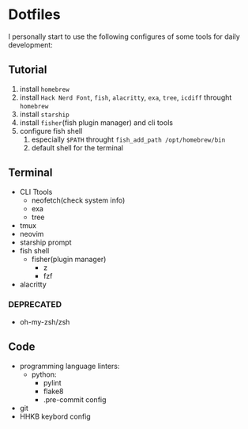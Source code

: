 # Dotfiles

I personally start to use the following configures of some tools for daily development:

## Tutorial

1. install `homebrew`
2. install `Hack Nerd Font`, `fish`, `alacritty`, `exa`, `tree`, `icdiff` throught `homebrew`
3. install `starship`
4. install `fisher`(fish plugin manager) and cli tools
5. configure fish shell
    1. especially `$PATH` throught `fish_add_path /opt/homebrew/bin`
    2. default shell for the terminal

## Terminal

- CLI Ttools
  - neofetch(check system info)
  - exa
  - tree
- tmux
- neovim
- starship prompt
- fish shell
  - fisher(plugin manager)
    - z
    - fzf
- alacritty

### DEPRECATED

- oh-my-zsh/zsh

## Code

- programming language linters:
  - python:
    - pylint
    - flake8
    - .pre-commit config
- git
- HHKB keybord config
